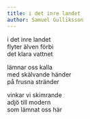 ```yaml
---
title: i det inre landet
author: Samuel Gulliksson
---
```


i det inre landet \
flyter älven förbi \
det klara vattnet

lämnar oss kalla \
med skälvande händer \
på frusna stränder

vinkar vi skimrande \
adjö till modern \
som lämnat oss här
